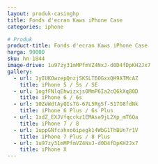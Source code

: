 ```yaml
---
layout: produk-casinghp
title: Fonds d'ecran Kaws iPhone Case
categories: iphone

# Produk
product-title: Fonds d'ecran Kaws iPhone Case
harga: 90000
sku: hn-1844
image-drive: 1u97zy31mMPfmVZ4NxJ-d0D4fDpKH2Jx7
gallery:
  - url: 1yIUKOwzepQnzjSKSLT6OGxxQH9ATMcAZ
    title: iPhone 5 / 5s / SE
  - url: 1ogfFNlqEhwizxjs0MmP6Ia2cQ6kXq80D
    title: iPhone 6 / 6s
  - url: 10ZeWdtAyQIs7G-67L5Rg5f-517O8fdNk
    title: iPhone 6 Plus / 6s Plus
  - url: 1xdZ_EXJVfqcckz1EMAsa9jL2Xp_mT6Qa
    title: iPhone 7 / 8
  - url: 1uppGNfcahxo6ipegk14WbG1ThBUn7r1V
    title: iPhone 7 Plus / 8 Plus
  - url: 1u97zy31mMPfmVZ4NxJ-d0D4fDpKH2Jx7
    title: iPhone X
---
```

